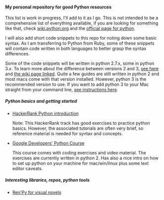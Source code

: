 #### My personal repository for good Python resources

This list is work in progress, I'll add to it as I go. This is not intended to be a comprehensive list of everything available, if you are looking for something like that, check [wiki.python.org](https://wiki.python.org/moin/BeginnersGuide/Programmers) and the [official page for python](https://www.python.org).  

I will also add short code snippets to this repo for noting down some basic syntax. As I am transferring to Python from Ruby, some of these snippets will contain code written in both languages to better grasp the syntax differences.

Some of the code snippets will be written in python 2.7.x, some in python 3.x. To learn more about the difference between versions 2 and 3, [see here](https://www.quora.com/As-someone-interested-in-learning-Python-should-I-start-with-2-x-or-go-straight-to-3-x/answers/2220200?srid=hFhk&share=1) and [the wiki page linked](https://wiki.python.org/moin/Python2orPython3). Quite a few guides are still written in python 2 and most macs come with that version installed. However, python 3 is the recommended version to use. If you want to add python 3 to your Mac straight from your command line, [see instructions here](http://docs.python-guide.org/en/latest/starting/install3/osx/).

##### Python basics and getting started    

*  [HackerRank Python   introduction](https://www.hackerrank.com/domains/python/py-introduction)

    Note: This HackerRank track has good exercises to practice python basics. However, the associated tutorials are often very brief, so reference material is needed for syntax and concepts.   

*  [Google Developers' Python Course](https://developers.google.com/edu/python/)

    This course comes with coding exercises and video material. The exercises are currently written in python 2. Has also a nice intro on how to set up python on your machine for mac/win/linux plus some text editor caveats.


##### Interesting libraries, repos, python tools

*  [Ren'Py for visual novels](https://www.renpy.org/)   
